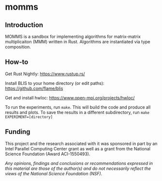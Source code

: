 # momms

Introduction
------------

MOMMS is a sandbox for implementing algorithms for matrix-matrix multiplicaiton (MMM) written in Rust.
Algorithms are instantiated via type composition.

How-to
------
Get Rust Nightly:
https://www.rustup.rs/

Install BLIS to your home directory (or edit paths):
https://github.com/flame/blis

Get and install hwloc:
https://www.open-mpi.org/projects/hwloc/

To run the experiments, run `make`.
This will build the code and produce all results and plots.
To save the results in a different subdirectory, run `make EXPERIMENT=[directory]`

Funding
-------
This project and the research associated with it was sponsored in part by an Intel Parallel Computing Center grant 
as well as a grant from the National Science Foundation (Award ACI-1550493).

_Any opinions, findings and conclusions or recommendations expressed in this
material are those of the author(s) and do not necessarily reflect the views of
the National Science Foundation (NSF)._

